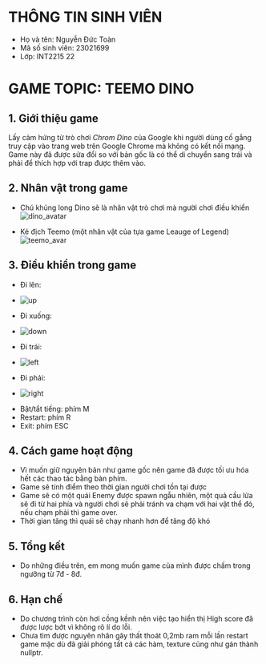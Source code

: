 # **THÔNG TIN SINH VIÊN**
*	 Họ và tên: Nguyễn Đức Toàn
*	 Mã số sinh viên: 23021699
*	 Lớp: INT2215 22
# **GAME TOPIC: TEEMO DINO**
##	**1. Giới thiệu game**
Lấy cảm hứng từ trò chơi *Chrom Dino* của Google khi người dùng cố gắng truy cập vào trang web trên Google Chrome mà không có kết nối mạng. Game này đã được sửa đổi so với bản gốc là có thể di chuyển sang trái và phải để thích hợp với trap được thêm vào.
##	**2. Nhân vật trong game**
- Chú khủng long Dino sẽ là nhân vật trò chơi mà người chơi điều khiển ![dino_avatar](https://github.com/toan-nguyenduc/gameProject/assets/141890836/b4e2d95c-ab76-4ac7-844f-63165305aba1)

- Kẻ địch Teemo (một nhân vật của tựa game Leauge of Legend) ![teemo_avar](https://github.com/toan-nguyenduc/gameProject/assets/141890836/ca565092-a12b-4b03-bf28-d3119ee931d0)
##	**3. Điều khiển trong game**
- Đi lên:
*	![up](https://github.com/toan-nguyenduc/gameProject/assets/141890836/6f7e79be-ac6c-4ef1-bc23-006ab245c275)

- Đi xuống:
*	![down](https://github.com/toan-nguyenduc/gameProject/assets/141890836/02360fea-1271-4201-b33d-50760fc3485f)

- Đi trái:
* 	![left](https://github.com/toan-nguyenduc/gameProject/assets/141890836/82100b18-3726-41cd-a1d9-6185c325d264)

- Đi phải:
* 	![right](https://github.com/toan-nguyenduc/gameProject/assets/141890836/c46276b9-cd0d-4681-87b9-c23094b5a4cf)

- Bật/tắt tiếng: phím M
- Restart: phím R
- Exit: phím ESC
##	**4. Cách game hoạt động**
- Vì muốn giữ nguyên bản như game gốc nên game đã được tối ưu hóa hết các thao tác bằng bàn phím.
- Game sẽ tính điểm theo thời gian người chơi tồn tại được
- Game sẽ có một quái Enemy được spawn ngẫu nhiên, một quả cầu lửa sẽ đi từ hai phía và người chơi sẽ phải tránh va chạm với hai vật thể đó, nếu chạm phải thì game over.
- Thời gian tăng thì quái sẽ chạy nhanh hơn để tăng độ khó
## **5. Tổng kết**
- Do những điều trên, em mong muốn game của mình được chấm trong ngưỡng từ 7đ - 8đ.
## **6. Hạn chế**
- Do chương trình còn hơi cồng kềnh nên việc tạo hiển thị High score đã được lược bớt vì không rõ lí do lỗi.
- Chưa tìm được nguyên nhân gây thất thoát 0,2mb ram mỗi lần restart game mặc dù đã giải phóng tất cả các hàm, texture cũng như gán thành nullptr.
